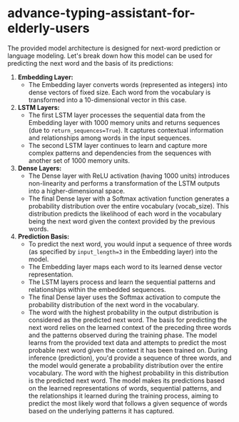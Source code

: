 # advance-typing-assistant-for-elderly-users
The provided model architecture is designed for next-word prediction or language modeling. Let's break down how this model can be used for predicting the next word and the basis of its predictions:
1. **Embedding Layer:**
   - The Embedding layer converts words (represented as integers) into dense vectors of fixed size. Each word from the vocabulary is transformed into a 10-dimensional vector in this case.
2. **LSTM Layers:**
   - The first LSTM layer processes the sequential data from the Embedding layer with 1000 memory units and returns sequences (due to `return_sequences=True`). It captures contextual information and relationships among words in the input sequences.
   - The second LSTM layer continues to learn and capture more complex patterns and dependencies from the sequences with another set of 1000 memory units.
3. **Dense Layers:**
   - The Dense layer with ReLU activation (having 1000 units) introduces non-linearity and performs a transformation of the LSTM outputs into a higher-dimensional space.
   - The final Dense layer with a Softmax activation function generates a probability distribution over the entire vocabulary (vocab_size). This distribution predicts the likelihood of each word in the vocabulary being the next word given the context provided by the previous words.
4. **Prediction Basis:**
   - To predict the next word, you would input a sequence of three words (as specified by `input_length=3` in the Embedding layer) into the model.
   - The Embedding layer maps each word to its learned dense vector representation.
   - The LSTM layers process and learn the sequential patterns and relationships within the embedded sequences.
   - The final Dense layer uses the Softmax activation to compute the probability distribution of the next word in the vocabulary.
   - The word with the highest probability in the output distribution is considered as the predicted next word.
The basis for predicting the next word relies on the learned context of the preceding three words and the patterns observed during the training phase. The model learns from the provided text data and attempts to predict the most probable next word given the context it has been trained on.
During inference (prediction), you'd provide a sequence of three words, and the model would generate a probability distribution over the entire vocabulary. The word with the highest probability in this distribution is the predicted next word.
The model makes its predictions based on the learned representations of words, sequential patterns, and the relationships it learned during the training process, aiming to predict the most likely word that follows a given sequence of words based on the underlying patterns it has captured.
